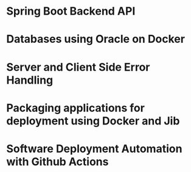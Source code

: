 # Spring Boot Backend API

# Databases using Oracle on Docker

# Server and Client Side Error Handling

# Packaging applications for deployment using Docker and Jib

# Software Deployment Automation with Github Actions
